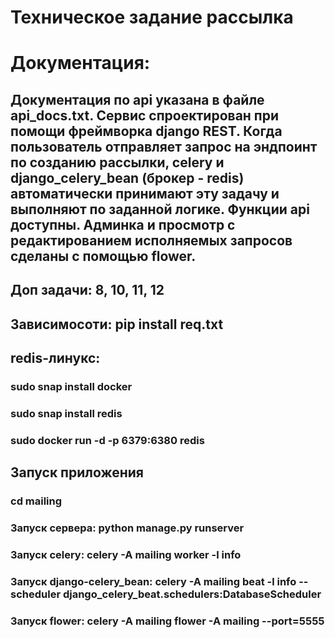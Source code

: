 # Техническое задание рассылка
# Документация:
## Документация по api указана в файле api_docs.txt. Сервис спроектирован при помощи фреймворка django REST. Когда пользователь отправляет запрос на эндпоинт по созданию рассылки, celery и django_celery_bean (брокер - redis) автоматически принимают эту задачу и выполняют по заданной логике. Функции api доступны. Админка и просмотр с редактированием исполняемых запросов сделаны с помощью flower.
## Доп задачи: 8, 10, 11, 12
## Зависимосоти: pip install req.txt  
## redis-линукс: 
### sudo snap install docker
### sudo snap install redis
### sudo docker run -d -p 6379:6380 redis
## Запуск приложения
### cd mailing
### Запуск сервера: python manage.py runserver
### Запуск celery: celery -A mailing worker -l info
### Запуск django-celery_bean: celery -A mailing beat -l info --scheduler django_celery_beat.schedulers:DatabaseScheduler
### Запуск flower: celery -A mailing flower -A mailing --port=5555





